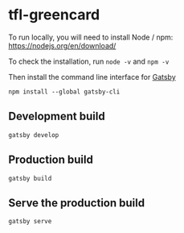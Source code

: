 # tfl-greencard

To run locally, you will need to install Node / npm: https://nodejs.org/en/download/

To check the installation, run ```node -v``` and ```npm -v```

Then install the command line interface for [Gatsby](https://www.gatsbyjs.org/)

```npm install --global gatsby-cli```



## Development build
```
gatsby develop
```

## Production build
```
gatsby build
```

## Serve the production build

```
gatsby serve
``` 

